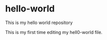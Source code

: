 # hello-world
This is my hello world repository

This is my first time editing my hell0-world file. 
